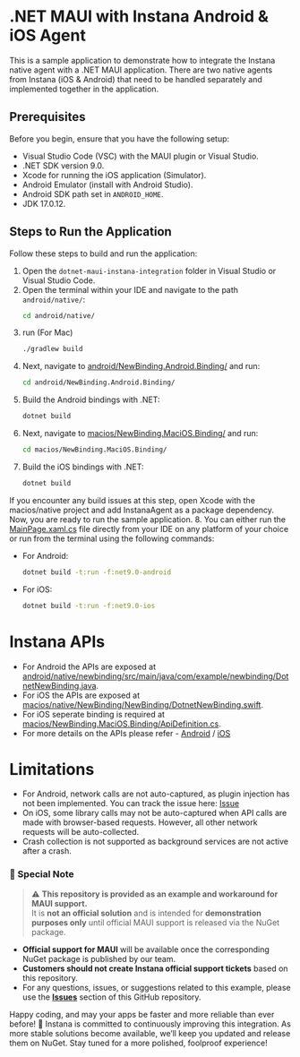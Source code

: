 # .NET MAUI with Instana Android & iOS Agent

This is a sample application to demonstrate how to integrate the Instana native agent with a .NET MAUI application. There are two native agents from Instana (iOS & Android) that need to be handled separately and implemented together in the application.

## Prerequisites

Before you begin, ensure that you have the following setup:

- Visual Studio Code (VSC) with the MAUI plugin or Visual Studio.
- .NET SDK version 9.0.
- Xcode for running the iOS application (Simulator).
- Android Emulator (install with Android Studio).
- Android SDK path set in `ANDROID_HOME`.
- JDK 17.0.12.

## Steps to Run the Application

Follow these steps to build and run the application:

1. Open the `dotnet-maui-instana-integration` folder in Visual Studio or Visual Studio Code.
2. Open the terminal within your IDE and navigate to the path `android/native/`:
   ```bash
   cd android/native/
3. run (For Mac)
    ```bash
    ./gradlew build 
4. Next, navigate to [android/NewBinding.Android.Binding/](android/NewBinding.Android.Binding/) and run:
   ```bash
   cd android/NewBinding.Android.Binding/
5. Build the Android bindings with .NET: 
   ```bash
   dotnet build
6. Next, navigate to [macios/NewBinding.MaciOS.Binding/](macios/NewBinding.MaciOS.Binding/) and run:
   ```bash
   cd macios/NewBinding.MaciOS.Binding/
7. Build the iOS bindings with .NET:
   ```bash
   dotnet build
 If you encounter any build issues at this step, open Xcode with the macios/native project and add InstanaAgent as a package dependency.
Now, you are ready to run the sample application.
8. You can either run the [MainPage.xaml.cs](sample/MainPage.xaml.cs) file directly from your IDE on any platform of your choice or run from the terminal using the following commands:
- For Android:
    ```bash
    dotnet build -t:run -f:net9.0-android
- For iOS:
    ```bash
    dotnet build -t:run -f:net9.0-ios
# Instana APIs

 - For Android the APIs are exposed at [android/native/newbinding/src/main/java/com/example/newbinding/DotnetNewBinding.java](android/native/newbinding/src/main/java/com/example/newbinding/DotnetNewBinding.java). 
 - For iOS the APIs are exposed at [macios/native/NewBinding/NewBinding/DotnetNewBinding.swift](macios/native/NewBinding/NewBinding/DotnetNewBinding.swift).
 - For iOS seperate binding is required at [macios/NewBinding.MaciOS.Binding/ApiDefinition.cs](macios/NewBinding.MaciOS.Binding/ApiDefinition.cs). 
 - For more details on the APIs please refer - [Android](https://www.ibm.com/docs/en/instana-observability/current?topic=applications-android-api) / [iOS](https://www.ibm.com/docs/en/instana-observability/current?topic=applications-ios-api)

 # Limitations
 - For Android, network calls are not auto-captured, as plugin injection has not been implemented. You can track the issue here: [Issue](https://github.com/CommunityToolkit/Maui.NativeLibraryInterop/issues/83)
 - On iOS, some library calls may not be auto-captured when API calls are made with browser-based requests. However, all other network requests will be auto-collected.
 - Crash collection is not supported as background services are not active after a crash.

 ### 📌 Special Note

> ⚠️ **This repository is provided as an example and workaround for MAUI support.**  
> It is **not an official solution** and is intended for **demonstration purposes only** until official MAUI support is released via the NuGet package.

- **Official support for MAUI** will be available once the corresponding NuGet package is published by our team.
- **Customers should not create Instana official support tickets** based on this repository.
- For any questions, issues, or suggestions related to this example, please use the **[Issues](../../awesome-eum/issues)** section of this GitHub repository.


 
 Happy coding, and may your apps be faster and more reliable than ever before! 🚀
Instana is committed to continuously improving this integration. As more stable solutions become available, we’ll keep you updated and release them on NuGet. Stay tuned for a more polished, foolproof experience!
